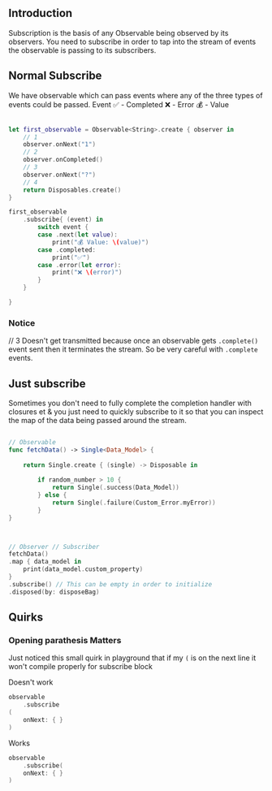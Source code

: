 

## Introduction

Subscription is the basis of any Observable being observed by its observers.
You need to subscribe in order to tap into the stream of events the observable is passing to its subscribers. 




## Normal Subscribe

We have observable which can pass events where any of the three types of events could be passed.
Event
✅ - Completed
❌ - Error
💰 - Value

```swift

let first_observable = Observable<String>.create { observer in
	// 1
	observer.onNext("1")
	// 2
	observer.onCompleted()
	// 3
	observer.onNext("?")
	// 4
	return Disposables.create()
}

first_observable
	.subscribe{ (event) in
		switch event {
		case .next(let value):
			print("💰 Value: \(value)")
		case .completed:
			print("✅")
		case .error(let error):
			print("❌ \(error)")
		}
	}

}

```

###  Notice

// 3 Doesn't get transmitted because once an observable gets `.complete()` event sent then it terminates the stream. So be very careful with `.complete` events.


## Just subscribe

Sometimes you don't need to fully complete the completion handler with closures et & you just need to quickly subscribe to it so that you can inspect the map of the data being passed around the stream.


```swift

// Observable
func fetchData() -> Single<Data_Model> { 
	
	return Single.create { (single) -> Disposable in
	
		if random_number > 10 {
			return Single(.success(Data_Model))
		} else {
			return Single(.failure(Custom_Error.myError))
		}
}



// Observer // Subscriber
fetchData()
.map { data_model in 
	print(data_model.custom_property)
}
.subscribe() // This can be empty in order to initialize
.disposed(by: disposeBag)


```


## Quirks

### Opening parathesis Matters

Just noticed this small quirk in playground that if my `(` is on the next line it won't compile properly for subscribe block

Doesn't work
```swift
observable
	.subscribe
(
	onNext: { }
)
```
Works
```swift
observable
	.subscribe(
	onNext: { }
)
